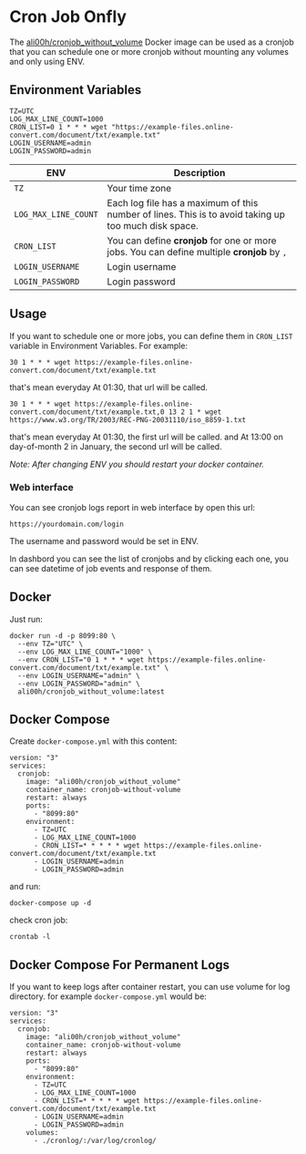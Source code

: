 # Cron Job Onfly
The [ali00h/cronjob_without_volume](https://hub.docker.com/r/ali00h/cronjob_without_volume) Docker image can be used as a cronjob
that you can schedule one or more cronjob without mounting any volumes and only using ENV.

## Environment Variables
```
TZ=UTC
LOG_MAX_LINE_COUNT=1000
CRON_LIST=0 1 * * * wget "https://example-files.online-convert.com/document/txt/example.txt"
LOGIN_USERNAME=admin
LOGIN_PASSWORD=admin
```
| ENV | Description |
| --- | --- |
| `TZ` | Your time zone |
| `LOG_MAX_LINE_COUNT` | Each log file has a maximum of this number of lines. This is to avoid taking up too much disk space. |
| `CRON_LIST` | You can define **cronjob** for one or more jobs. You can define multiple **cronjob** by `,` |
| `LOGIN_USERNAME` | Login username |
| `LOGIN_PASSWORD` | Login password |

## Usage
If you want to schedule one or more jobs, you can define them in `CRON_LIST` variable in Environment Variables. For example:
```
30 1 * * * wget https://example-files.online-convert.com/document/txt/example.txt
```
that's mean everyday At 01:30, that url will be called. 
```
30 1 * * * wget https://example-files.online-convert.com/document/txt/example.txt,0 13 2 1 * wget https://www.w3.org/TR/2003/REC-PNG-20031110/iso_8859-1.txt
```
that's mean everyday At 01:30, the first url will be called. and At 13:00 on day-of-month 2 in January, the second url will be called.

_Note: After changing ENV you should restart your docker container._

### Web interface
You can see cronjob logs report in web interface by open this url:
```
https://yourdomain.com/login
```
The username and password would be set in ENV.

In dashbord you can see the list of cronjobs and by clicking each one, you can see datetime of job events and response of them.

## Docker
Just run:
```
docker run -d -p 8099:80 \
  --env TZ="UTC" \
  --env LOG_MAX_LINE_COUNT="1000" \
  --env CRON_LIST="0 1 * * * wget https://example-files.online-convert.com/document/txt/example.txt" \  
  --env LOGIN_USERNAME="admin" \
  --env LOGIN_PASSWORD="admin" \    
  ali00h/cronjob_without_volume:latest
```

## Docker Compose
Create `docker-compose.yml` with this content:
```
version: "3"
services:
  cronjob:
    image: "ali00h/cronjob_without_volume"
    container_name: cronjob-without-volume
    restart: always
    ports:
      - "8099:80"    
    environment:
      - TZ=UTC
      - LOG_MAX_LINE_COUNT=1000      
      - CRON_LIST=* * * * * wget https://example-files.online-convert.com/document/txt/example.txt
      - LOGIN_USERNAME=admin
      - LOGIN_PASSWORD=admin         
```
and run:
```
docker-compose up -d
```

check cron job:
```
crontab -l
```
## Docker Compose For Permanent Logs
If you want to keep logs after container restart, you can use volume for log directory. for example `docker-compose.yml` would be:
```
version: "3"
services:
  cronjob:
    image: "ali00h/cronjob_without_volume"
    container_name: cronjob-without-volume
    restart: always
    ports:
      - "8099:80"    
    environment:
      - TZ=UTC
      - LOG_MAX_LINE_COUNT=1000      
      - CRON_LIST=* * * * * wget https://example-files.online-convert.com/document/txt/example.txt
      - LOGIN_USERNAME=admin
      - LOGIN_PASSWORD=admin  
    volumes:
      - ./cronlog/:/var/log/cronlog/            
```
